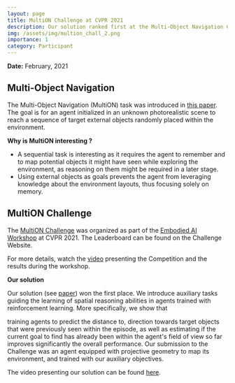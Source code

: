 ```yaml
---
layout: page
title: MultiON Challenge at CVPR 2021
description: Our solution ranked first at the Multi-Object Navigation Challenge for Embodied AI Workshop at CVPR 2021!
img: /assets/img/multion_chall_2.png
importance: 1
category: Participant
---
```


**Date:** February, 2021

## Multi-Object Navigation
The Multi-Object Navigation (MultiON) task was introduced in [this paper](https://arxiv.org/abs/2012.03912). The goal is for an agent initialized in an unknown photorealistic scene to reach a sequence of target external objects randomly placed within the environment. 

**Why is MultiON interesting ?**
* A sequential task is interesting as it requires the agent to remember and to map potential objects it might have seen while exploring the environment, as reasoning on them might be required in a later stage.
* Using external objects as goals prevents the agent from leveraging knowledge about the environment layouts, thus focusing solely on memory.

## MultiON Challenge
The [MultiON Challenge](http://multion-challenge.cs.sfu.ca/) was organized as part of the [Embodied AI Workshop](https://embodied-ai.org/) at CVPR 2021. The Leaderboard can be found on the Challenge Website.

For more details, watch the [video](https://www.youtube.com/watch?v=ghX5UDWD1HU) presenting the Competition and the results during the workshop.

**Our solution**

Our solution (see [paper](https://arxiv.org/abs/2107.06011)) won the first place. We introduce auxiliary tasks guiding the learning of spatial reasoning abilities in agents trained with reinforcement learning. More specifically, we show that 
<!-- mapping capacities can emerge by  --> training agents to predict the distance to, direction towards target objects that were previously seen within the episode, as well as estimating if the current goal to find has already been within the agent's field of view so far improves significantly the overall performance. Our submission to the Challenge was an agent equipped with projective geometry to map its environment, and trained with our auxiliary objectives.

The video presenting our solution can be found [here](https://www.youtube.com/watch?v=boDaAORoKho).

<!-- <div class="row">
    <div class="col-sm mt-3 mt-md-0">
        <img class="img-fluid rounded z-depth-1" src="{{ '/assets/img/fig_method_gt_dist.pdf' | relative_url }}" alt="" title="example image"/>
    </div>
</div>
<div class="caption">
    This image can also have a caption. It's like magic.
</div> -->
